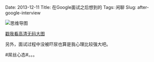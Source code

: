 Date: 2013-12-11
Title: 在Google面试之后想到的
Tags: 闲聊
Slug: after-google-interview

![思维导图][1]

[戳我看高清无码大图][2]

另外，面试过程中没被吓尿也算是我心理比较强大吧。



\#屌丝心态#。。。

[1]: http://wizmann-tk-pic.u.qiniudn.com/about-google-interview-tiny.png
[2]: http://wizmann-tk-pic.u.qiniudn.com/about-google-interview.png

